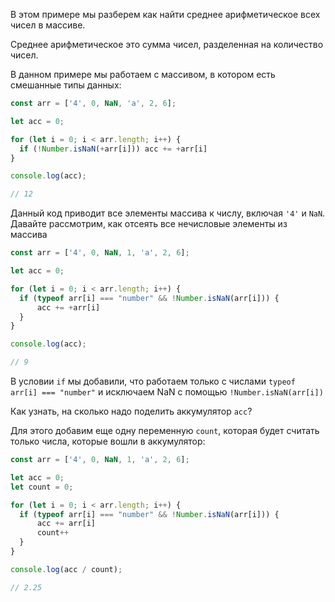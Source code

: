 В этом примере мы разберем как найти среднее арифметическое всех чисел в массиве.

Среднее арифметическое это сумма чисел, разделенная на количество чисел.

В данном примере мы работаем с массивом, в котором есть смешанные типы данных:
```javascript
const arr = ['4', 0, NaN, 'a', 2, 6];

let acc = 0;

for (let i = 0; i < arr.length; i++) {
  if (!Number.isNaN(+arr[i])) acc += +arr[i]
}

console.log(acc);

// 12
```
Данный код приводит все элементы массива к числу, включая `'4'` и `NaN`.
Давайте рассмотрим, как отсеять все нечисловые элементы из массива

```javascript
const arr = ['4', 0, NaN, 1, 'a', 2, 6];

let acc = 0;

for (let i = 0; i < arr.length; i++) {
  if (typeof arr[i] === "number" && !Number.isNaN(arr[i])) {
      acc += +arr[i]
  }
}

console.log(acc);

// 9
```
В условии `if` мы добавили, что работаем только с числами `typeof arr[i] === "number"`
и исключаем NaN с помощью `!Number.isNaN(arr[i])`

Как узнать, на сколько надо поделить аккумулятор `acc`?

Для этого добавим еще одну переменную `count`, которая будет считать только числа, которые вошли в аккумулятор:

```javascript
const arr = ['4', 0, NaN, 1, 'a', 2, 6];

let acc = 0;
let count = 0;

for (let i = 0; i < arr.length; i++) {
  if (typeof arr[i] === "number" && !Number.isNaN(arr[i])) {
      acc += arr[i]
      count++
  }
}

console.log(acc / count);

// 2.25
```